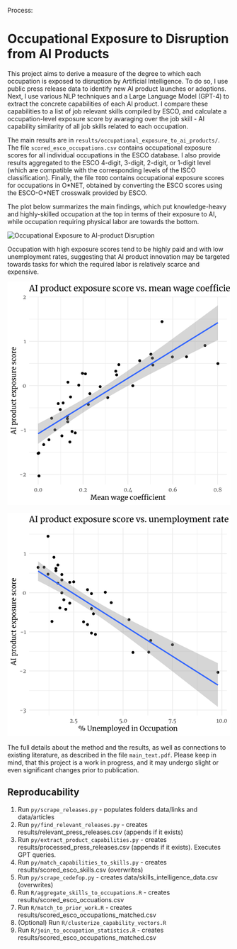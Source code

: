 Process:

# Occupational Exposure to Disruption from AI Products

This project aims to derive a measure of the degree to which each occupation is exposed to disruption by Artificial Intelligence. To do so, I use public press release data to identify new AI product launches or adoptions. Next, I use various NLP techniques and a Large Language Model (GPT-4) to extract the concrete capabilities of each AI product. I compare these capabilities to a list of job relevant skills compiled by ESCO, and calculate a occupation-level exposure score by avaraging over the job skill - AI capability similarity of all job skills related to each occupation.

The main results are in `results/occupational_exposure_to_ai_products/`. The file `scored_esco_occupations.csv` contains occupational exposure scores for all individual occupations in the ESCO database. I also provide results aggregated to the ESCO 4-digit, 3-digit, 2-digit, or 1-digit level (which are compatible with the corresponding levels of the ISCO classification). Finally, the file `TODO` contains occupational exposure scores for occupations in O\*NET, obtained by converting the ESCO scores using the ESCO-O\*NET crosswalk provided by ESCO.

The plot below summarizes the main findings, which put knowledge-heavy and highly-skilled occupation at the top in terms of their exposure to AI, while occupation requiring physical labor are towards the bottom.

![Occupational Exposure to AI-product Disruption](results/plots/occupation_scores_level_2_plot.svg)

Occupation with high exposure scores tend to be highly paid and with low unemployment rates, suggesting that AI product innovation may be targeted towards tasks for which the required labor is relatively scarce and expensive.

![AI Exposure vs Wage Premium](results/plots/exposure_vs_wage_plot.svg)

![AI Exposure vs Unemployment](results/plots/exposure_vs_unemployment_plot.svg)

The full details about the method and the results, as well as connections to existing literature, as described in the file `main_text.pdf`. Please keep in mind, that this project is a work in progress, and it may undergo slight or even significant changes prior to publication.

## Reproducability

1. Run `py/scrape_releases.py` - populates folders data/links and data/articles 
2. Run `py/find_relevant_releases.py` - creates results/relevant_press_releases.csv (appends if it exists)
3. Run `py/extract_product_capabilities.py` - creates results/processed_press_releases.csv (appends if it exists). Executes GPT queries.
4. Run `py/match_capabilities_to_skills.py` - creates results/scored_esco_skills.csv (overwrites)
5. Run `py/scrape_cedefop.py` - creates data/skills_intelligence_data.csv (overwrites)
6. Run `R/aggregate_skills_to_occupations.R` - creates results/scored_esco_occuations.csv
7. Run `R/match_to_prior_work.R` - creates results/scored_esco_occupations_matched.csv
8. (Optional) Run `R/clusterize_capability_vectors.R`
9. Run `R/join_to_occupation_statistics.R` - creates results/scored_esco_occupations_matched.csv